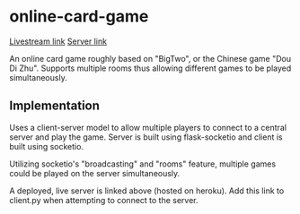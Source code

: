 # online-card-game

[Livestream link](https://www.youtube.com/watch?v=X902sMF46ko)
[Server link](https://online-card-game.herokuapp.com/)


An online card game roughly based on "BigTwo", or the Chinese game "Dou Di Zhu". Supports multiple rooms thus allowing 
different games to be played simultaneously. 

## Implementation

Uses a client-server model to allow multiple players to connect to a central server and play the game. Server is built using flask-socketio and client is built using socketio. 

Utilizing socketio's "broadcasting" and "rooms" feature, multiple games could be played on the server simultaneously. 

A deployed, live server is linked above (hosted on heroku). Add this link to client.py when attempting to connect to the server. 



